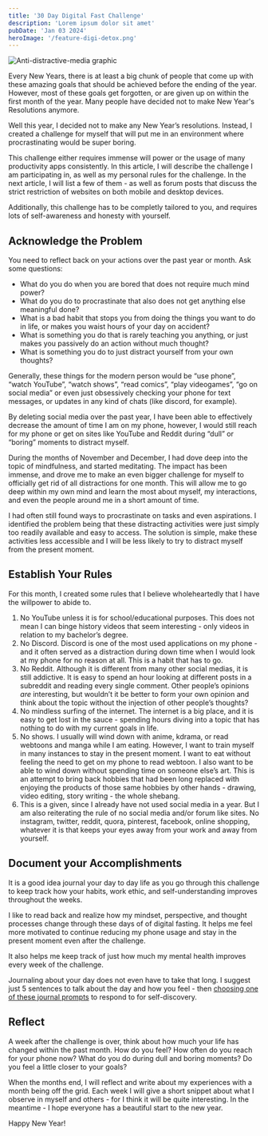 ```yaml
---
title: '30 Day Digital Fast Challenge'
description: 'Lorem ipsum dolor sit amet'
pubDate: 'Jan 03 2024'
heroImage: '/feature-digi-detox.png'
---
```


![Anti-distractive-media graphic](https://ucarecdn.com/0a360413-1c18-4142-8fe4-ce98639c72a5/-/preview/-/quality/smart/)

Every New Years, there is at least a big chunk of people that come up with these amazing goals that should be achieved before the ending of the year. However, most of these goals get forgotten, or are given up on within the first month of the year. Many people have decided not to make New Year's Resolutions anymore. 

Well this year, I decided not to make any New Year’s resolutions. Instead, I created a challenge for myself that will put me in an environment where procrastinating would be super boring. 

This challenge either requires immense will power or the usage of many productivity apps consistently. In this article, I will describe the challenge I am participating in, as well as my personal rules for the challenge. In the next article, I will list a few of them - as well as forum posts that discuss the strict restriction of websites on both mobile and desktop devices. 

Additionally, this challenge has to be completly tailored to you, and requires lots of self-awareness and honesty with yourself. 

## Acknowledge the Problem

You need to reflect back on your actions over the past year or month. Ask some questions:

- What do you do when you are bored that does not require much mind power?
- What do you do to procrastinate that also does not get anything else meaningful done?
- What is a bad habit that stops you from doing the things you want to do in life, or makes you waist hours of your day on accident?
- What is something you do that is rarely teaching you anything, or just makes you passively do an action without much thought?
- What is something you do to just distract yourself from your own thoughts?

Generally, these things for the modern person would be “use phone”, “watch YouTube”, “watch shows”, “read comics”, “play videogames”, “go on social media” or even just obsessively checking your phone for text messages, or updates in any kind of chats (like discord, for example).

By deleting social media over the past year, I have been able to effectively decrease the amount of time I am on my phone, however, I would still reach for my phone or get on sites like YouTube and Reddit during “dull” or “boring” moments to distract myself. 

During the months of November and December, I had dove deep into the topic of mindfulness, and started meditating. The impact has been immense, and drove me to make an even bigger challenge for myself to officially get rid of all distractions for one month. This will allow me to go deep within my own mind and learn the most about myself, my interactions, and even the people around me in a short amount of time. 

I had often still found ways to procrastinate on tasks and even aspirations. I identified the problem being that these distracting activities were just simply too readily available and easy to access. The solution is simple, make these activities less accessible and I will be less likely to try to distract myself from the present moment.

## Establish Your Rules

For this month, I created some rules that I believe wholeheartedly that I have the willpower to abide to.

1. No YouTube unless it is for school/educational purposes. This does not mean I can binge history videos that seem interesting - only videos in relation to my bachelor’s degree.
2. No Discord. Discord is one of the most used applications on my phone - and it often served as a distraction during down time when I would look at my phone for no reason at all. This is a habit that has to go.
3. No Reddit. Although it is different from many other social medias, it is still addictive. It is easy to spend an hour looking at different posts in a subreddit and reading every single comment. Other people’s opinions *are* interesting, but wouldn’t it be better to form your own opinion and think about the topic without the injection of other people’s thoughts?
4. No mindless surfing of the internet. The internet is a big place, and it is easy to get lost in the sauce - spending hours diving into a topic that has nothing to do with my current goals in life.
5. No shows. I usually will wind down with anime, kdrama, or read webtoons and manga while I am eating. However, I want to train myself in many instances to stay in the present moment. I want to eat without feeling the need to get on my phone to read webtoon. I also want to be able to wind down without spending time on someone else’s art. This is an attempt to bring back hobbies that had been long replaced with enjoying the products of those same hobbies by other hands - drawing, video editing, story writing - the whole shebang.
6. This is a given, since I already have not used social media in a year. But I am also reiterating the rule of no social media and/or forum like sites. No instagram, twitter, reddit, quora, pinterest, facebook, online shopping, whatever it is that keeps your eyes away from your work and away from yourself.

## Document your Accomplishments

It is a good idea journal your day to day life as you go through this challenge to keep track how your habits, work ethic, and self-understanding improves throughout the weeks. 

I like to read back and realize how my mindset, perspective, and thought processes change through these days of of digital fasting. It helps me feel more motivated to continue reducing my phone usage and stay in the present moment even after the challenge. 

It also helps me keep track of just how much my mental health improves every week of the challenge. 

Journaling about your day does not even have to take that long. I suggest just 5 sentences to talk about the day and how you feel - then [choosing one of these journal prompts](https://psychcentral.com/blog/ready-set-journal-64-journaling-prompts-for-self-discovery#the-journal-prompts) to respond to for self-discovery.

## Reflect

A week after the challenge is over, think about how much your life has changed within the past month. How do you feel? How often do you reach for your phone now? What do you do during dull and boring moments? Do you feel a little closer to your goals?

When the months end, I will reflect and write about my experiences with a month being off the grid. Each week I will give a short snippet about what I observe in myself and others - for I think it will be quite interesting. In the meantime - I hope everyone has a beautiful start to the new year.

Happy New Year!
